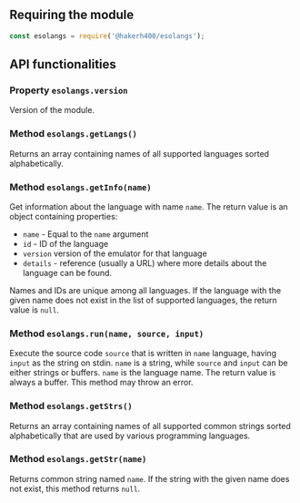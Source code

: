 ## Requiring the module

```js
const esolangs = require('@hakerh400/esolangs');
```

## API functionalities

### Property `esolangs.version`

Version of the module.

### Method `esolangs.getLangs()`

Returns an array containing names of all supported languages sorted alphabetically.

### Method `esolangs.getInfo(name)`

Get information about the language with name `name`. The return value is an object containing properties:

* `name` - Equal to the `name` argument
* `id` - ID of the language
* `version` version of the emulator for that language
* `details` - reference (usually a URL) where more details about the language can be found.

Names and IDs are unique among all languages. If the language with the given name does not exist in the list of supported languages, the return value is `null`.

### Method `esolangs.run(name, source, input)`

Execute the source code `source` that is written in `name` language, having `input` as the string on stdin. `name` is a string, while `source` and `input` can be either strings or buffers. `name` is the language name. The return value is always a buffer. This method may throw an error.

### Method `esolangs.getStrs()`

Returns an array containing names of all supported common strings sorted alphabetically that are used by various programming languages.

### Method `esolangs.getStr(name)`

Returns common string named `name`. If the string with the given name does not exist, this method returns `null`.
